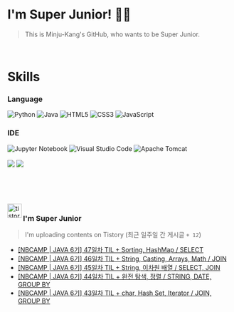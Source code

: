
# I'm Super Junior! 🐱‍🏍
  > This is Minju-Kang's GitHub, who wants to be Super Junior.

<br>

<h1>Skills</h1>
<h3>Language</h3>
<div sytle="display:inline;">
<img alt="Python" src="https://img.shields.io/badge/Python-3776AB?style=flat-square&logo=Python&logoColor=white"/>
<img alt="Java" src="https://img.shields.io/badge/JAVA-007396?style=flat-square&logo=Java&logoColor=white"/>
<img alt="HTML5" src="https://img.shields.io/badge/HTML5-E34F26?style=flat-square&logo=HTML5&logoColor=white"/>
<img alt="CSS3" src="https://img.shields.io/badge/CSS3-1572B6?style=flat-square&logo=CSS3&logoColor=white"/>
<img alt="JavaScript" src="https://img.shields.io/badge/JavaScript-F7DF1E?style=flat-square&logo=JavaScript&logoColor=black"/>
</div>
<h3>IDE</h3>
<div sytle="display:inline;">
<img alt="Jupyter Notebook" src="https://img.shields.io/badge/Jupyter-F37626?style=flat-square&logo=Jupyter&logoColor=white"/>
<img alt="Visual Studio Code" src="https://img.shields.io/badge/Visual Studio Code-007ACC?style=flat-square&logo=Visual Studio Code&logoColor=white"/>
<img alt="Apache Tomcat" src="https://img.shields.io/badge/Apache Tomcat-F8DC75?style=flat-square&logo=Apache Tomcat&logoColor=black"/>
</div>
<br>

<img src="https://github-readme-stats.vercel.app/api/top-langs/?username=minjukang727" >
<img src="https://github-readme-stats.vercel.app/api?username=MinjuKang727&show_icons=true&theme=radical">

<br><br>


<br>

<img src="https://github.com/MinjuKang727/MinjuKang727/assets/108849480/0ac49170-7c8c-4c99-b0e5-86c414fc591c" alt="tistory-icon_IamSuperJunior" width="32px" align="left">

###  I'm Super Junior
  > I'm uploading contents on Tistory  (최근 일주일 간 게시글 `+ 12`)  

- <a href="https://ajtwltsk.tistory.com/252"> [NBCAMP | JAVA 6기] 47일차 TIL + Sorting, HashMap / SELECT </a><br>  
- <a href="https://ajtwltsk.tistory.com/251"> [NBCAMP | JAVA 6기] 46일차 TIL + String, Casting, Arrays, Math / JOIN </a><br>  
- <a href="https://ajtwltsk.tistory.com/250"> [NBCAMP | JAVA 6기] 45일차 TIL + String, 이차원 배열 / SELECT, JOIN </a><br>  
- <a href="https://ajtwltsk.tistory.com/246"> [NBCAMP | JAVA 6기] 44일차 TIL + 완전 탐색, 정렬 / STRING, DATE, GROUP BY </a><br>  
- <a href="https://ajtwltsk.tistory.com/245"> [NBCAMP | JAVA 6기] 43일차 TIL + char, Hash Set, Iterator / JOIN, GROUP BY </a><br>  

